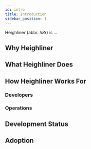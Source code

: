 ```yaml
---
id: intro
title: Introduction
sidebar_position: 1
---
```


Heighliner (abbr. _h8r_) is ...

## Why Heighliner

## What Heighliner Does

## How Heighliner Works For

### Developers

### Operations

## Development Status

## Adoption
